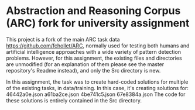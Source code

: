 # Abstraction and Reasoning Corpus (ARC) fork for university assignment

This project is a fork of the main ARC task data https://github.com/fchollet/ARC, normally used for testing both humans and artificial intelligence approaches with a wide variety of pattern detection problems.
However, for this assignment, the existing files and directories are unmodified (for an explanation of them please see the master repository's Readme instead), and only the Src directory is new.

In this assignment, the task was to create hard-coded solutions for multiple of the existing tasks, in data/training. In this case, it's creating solutions for:
46442a0e.json
a61ba2ce.json
4be741c5.json
67e8384a.json
The code for these solutions is entirely contained in the Src directory.
